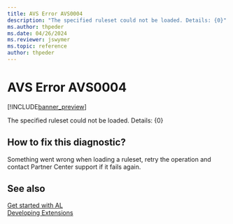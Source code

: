 ```yaml
---
title: AVS Error AVS0004
description: "The specified ruleset could not be loaded. Details: {0}"
ms.author: thpeder
ms.date: 04/26/2024
ms.reviewer: jswymer
ms.topic: reference
author: thpeder
---
```


# AVS Error AVS0004

[!INCLUDE[banner_preview](../includes/banner_preview.md)]

The specified ruleset could not be loaded. Details: {0}

## How to fix this diagnostic?

Something went wrong when loading a ruleset, retry the operation and contact Partner Center support if it fails again.

## See also

[Get started with AL](../devenv-get-started.md)  
[Developing Extensions](../devenv-dev-overview.md)  